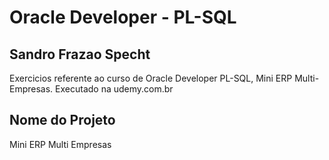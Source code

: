 # Oracle Developer - PL-SQL

## Sandro Frazao Specht

Exercicios referente ao curso de Oracle Developer PL-SQL, Mini ERP Multi-Empresas. Executado na udemy.com.br 

## Nome do Projeto
Mini ERP Multi Empresas


